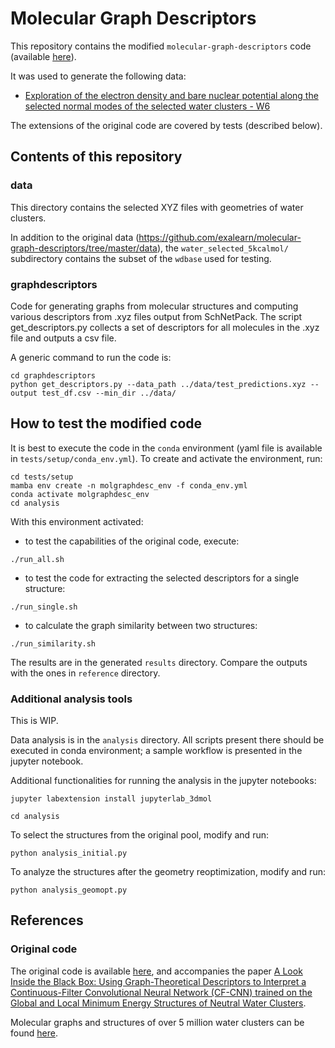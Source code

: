 # Molecular Graph Descriptors

This repository contains the modified `molecular-graph-descriptors` code (available [here](https://github.com/gosiao/molecular-graph-descriptors)).

It was used to generate the following data:

* [Exploration of the electron density and bare nuclear potential along the selected normal modes of the selected water clusters - W6](https://zenodo.org/records/13765791)

The extensions of the original code are covered by tests (described below).


## Contents of this repository

### data

This directory contains the selected XYZ files with geometries of water clusters.

In addition to the original data (https://github.com/exalearn/molecular-graph-descriptors/tree/master/data), the `water_selected_5kcalmol/` subdirectory contains the subset of the `wdbase` used for testing.

### graphdescriptors

Code for generating graphs from molecular structures and computing various descriptors from .xyz files output from SchNetPack. The script get_descriptors.py collects a set of descriptors for all molecules in the .xyz file and outputs a csv file.

A generic command to run the code is:

```
cd graphdescriptors
python get_descriptors.py --data_path ../data/test_predictions.xyz --output test_df.csv --min_dir ../data/
```


## How to test the modified code

It is best to execute the code in the `conda` environment (yaml file is available in `tests/setup/conda_env.yml`).
To create and activate the environment, run:

```
cd tests/setup
mamba env create -n molgraphdesc_env -f conda_env.yml
conda activate molgraphdesc_env
cd analysis
```

With this environment activated:

* to test the capabilities of the original code, execute:

```
./run_all.sh
```

* to test the code for extracting the selected descriptors for a single structure:

```
./run_single.sh
```

* to calculate the graph similarity between two structures:

```
./run_similarity.sh
```


The results are in the generated `results` directory.
Compare the outputs with the ones in `reference` directory.


### Additional analysis tools

This is WIP.

Data analysis is in the `analysis` directory.
All scripts present there should be executed in conda environment; a sample workflow is presented in the jupyter notebook.

Additional functionalities for running the analysis in the jupyter notebooks:

```
jupyter labextension install jupyterlab_3dmol
```

```
cd analysis
```

To select the structures from the original pool, modify and run:

```
python analysis_initial.py
```


To analyze the structures after the geometry reoptimization, modify and run:


```
python analysis_geomopt.py
```





## References


### Original code

The original code is available [here](https://github.com/exalearn/molecular-graph-descriptors), and accompanies the paper [A Look Inside the Black Box: Using Graph-Theoretical Descriptors to Interpret a Continuous-Filter Convolutional Neural Network (CF-CNN) trained on the Global and Local Minimum Energy Structures of Neutral Water Clusters](https://aip.scitation.org/doi/10.1063/5.0009933).

Molecular graphs and structures of over 5 million water clusters can be found [here](https://sites.uw.edu/wdbase/).



